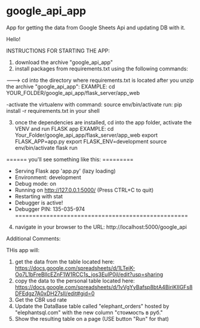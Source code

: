 # google_api_app
App for getting the data from Google Sheets Api and updating DB with it.

Hello!

INSTRUCTIONS FOR STARTING THE APP:

1) download the archive "google_api_app"
2) install packages from requirements.txt using the following commands:
  
  ---> cd into the directory where requirements.txt is located after you unzip the archive "google_api_app":
  EXAMPLE: cd YOUR_FOLDER/google_api_app/flask_server/app_web
  
  -activate the virtualenv with command: source env/bin/activate
  run: pip install -r requirements.txt in your shell
  
3) once the dependencies are installed, cd into the app folder, activate the VENV and run FLASK app
EXAMPLE:
cd Your_Folder/google_api_app/flask_server/app_web
export FLASK_APP=app.py
export FLASK_ENV=development
source env/bin/activate
flask run

====== you'll see something like this: =========
 * Serving Flask app 'app.py' (lazy loading)
 * Environment: development
 * Debug mode: on
 * Running on http://127.0.0.1:5000/ (Press CTRL+C to quit)
 * Restarting with stat
 * Debugger is active!
 * Debugger PIN: 135-035-974
==================================================

4) navigate in your browser to the URL: http://localhost:5000/google_api

Additional Comments:

THis app will:
1) get the data from the table located here:
https://docs.google.com/spreadsheets/d/1LTejK-Oo7L1bFreBIIcEZnF1W1RCC1s_jos3EuIP0jI/edit?usp=sharing
2) copy the data to the personal table located here:
https://docs.google.com/spreadsheets/d/1vVgYyBafsp8btA4BiriKIIGFs8DFEdgz7A0xDH27sII/edit#gid=0
3) Get the CBR usd rate 
4) Update the DataBase table called "elephant_orders" hosted by "elephantsql.com" with the new column "стоимость в руб."
5) Show the resulting table on a page (USE button "Run" for that)
